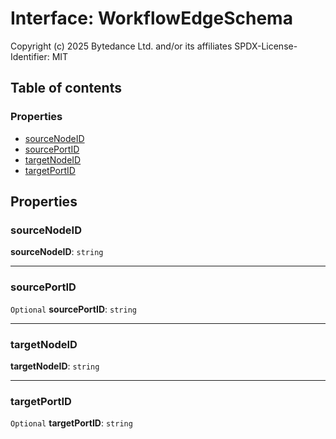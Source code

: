 # Interface: WorkflowEdgeSchema

Copyright (c) 2025 Bytedance Ltd. and/or its affiliates
SPDX-License-Identifier: MIT

## Table of contents

### Properties

* [sourceNodeID](/auto-docs/interface/interfaces/WorkflowEdgeSchema.md#sourcenodeid)
* [sourcePortID](/auto-docs/interface/interfaces/WorkflowEdgeSchema.md#sourceportid)
* [targetNodeID](/auto-docs/interface/interfaces/WorkflowEdgeSchema.md#targetnodeid)
* [targetPortID](/auto-docs/interface/interfaces/WorkflowEdgeSchema.md#targetportid)

## Properties

### sourceNodeID

**sourceNodeID**: `string`

***

### sourcePortID

`Optional` **sourcePortID**: `string`

***

### targetNodeID

**targetNodeID**: `string`

***

### targetPortID

`Optional` **targetPortID**: `string`
